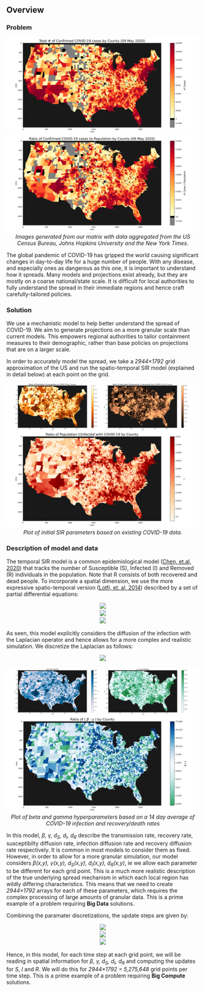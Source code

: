 ## Overview
### Problem
<p align="center">
<img src="https://raw.githubusercontent.com/not-a-hot-dog/parallelized-disease-modeling/gh-pages/_images/data_cases_total.png" alt>
<img src="https://raw.githubusercontent.com/not-a-hot-dog/parallelized-disease-modeling/gh-pages/_images/data_cases_pct.png" alt>
<em>Images generated from our matrix with data aggregated from the US Census Bureau, Johns Hopkins University and the New York Times.</em>
</p>

The global pandemic of COVID-19 has gripped the world causing significant changes in day-to-day life for a huge number of people. With any disease, and especially ones as dangerous as this one, it is important to understand how it spreads. Many models and projections exist already, but they are mostly on a coarse national/state scale. It is difficult for local authorities to fully understand the spread in their immediate regions and hence craft carefully-tailored policies. 

### Solution
We use a mechanistic model to help better understand the spread of COVID-19. We aim to generate projections on a more granular scale than current models. This empowers regional authorities to tailor containment measures to their demographic, rather than base policies on projections that are on a larger scale.

In order to accurately model the spread, we take a <i>2944&#215;1792</i> grid approximation of the US and run the spatio-temporal SIR model (explained in detail below) at each point on the grid.

<p align="center">
<img src="https://raw.githubusercontent.com/not-a-hot-dog/parallelized-disease-modeling/gh-pages/_images/data_sir_group.png" alt>
<em>Plot of initial SIR parameters based on existing COVID-19 data.</em>
</p>

### Description of model and data 

The temporal SIR model is a common epidemiological model ([Chen, et.al, 2020](https://arxiv.org/abs/2003.00122)) that tracks the number of Susceptible (S), Infected (I) and Removed (R) individuals in the population. Note that R consists of both recovered and dead people. To incorporate a spatial dimension, we use the more expressive spatio-temporal version ([Lotfi, et. al, 2014](https://www.hindawi.com/journals/ijpde/2014/186437/)) described by a set of partial differential equations:

<p align="center">
<img src="https://latex.codecogs.com/svg.latex?\frac{\partial&space;S}{\partial&space;t}=d_S\nabla^2S-\beta&space;SI" />  
<br>
<img src="https://latex.codecogs.com/svg.latex?\frac{\partial&space;I}{\partial&space;t}=d_I\nabla^2I&plus;\beta&space;SI-\gamma&space;I" />  
<br>
<img src="https://latex.codecogs.com/svg.latex?\frac{\partial&space;R}{\partial&space;t}=d_R\nabla^2R&plus;\gamma&space;I" />
</p>

As seen, this model explicitly considers the diffusion of the infection with the Laplacian operator and hence allows for a more complex and realistic simulation. We discretize the Laplacian as follows:

<p align="center">
<img src="https://latex.codecogs.com/svg.latex?\nabla^2S\approx\frac{S(x-\Delta&space;x,y)&plus;S(x&plus;\Delta&space;x,y)-4S(x,y)&plus;S(x,y-\Delta&space;y)&plus;S(x,y&plus;\Delta&space;y)}{\Delta&space;x\Delta&space;y}" />
</p>

<p align="center">
<img src="https://raw.githubusercontent.com/not-a-hot-dog/parallelized-disease-modeling/gh-pages/_images/data_beta_gamma.png" alt>
<em>Plot of beta and gamma hyperparameters based on a 14 day average of COVID-19 infection and recovery/death rates</em>
</p>

In this model, <i>&beta;, &gamma;, d<sub>S</sub>, d<sub>I</sub>, d<sub>R</sub></i> describe the transmission rate, recovery rate, susceptibilty diffusion rate, infection diffusion rate and recovery diffusion rate respectively. It is common in most models to consider them as fixed. However, in order to allow for a more granular simulation, our model considers <i>&beta;(x,y), &gamma;(x,y), d<sub>S</sub>(x,y), d<sub>I</sub>(x,y), d<sub>R</sub>(x,y)</i>, ie we allow each parameter to be different for each grid point. This is a much more realistic description of the true underlying spread mechanism in which each local region has wildly differing characteristics. This means that we need to create <i>2944&#215;1792</i> arrays for each of these parameters, which requires the complex processing of large amounts of granular data. This is a prime example of a problem requiring **Big Data** solutions. 

Combining the paramater discretizations, the update steps are given by:

<p align="center">
<img src="https://latex.codecogs.com/svg.latex?S^{t&plus;1}_{i,j}=S^{t}_{i,j}&plus;d_{S_{i,j}}(S^t_{i&plus;1,j}&plus;S^t_{i-1,j}-4S^t_{i,j}&plus;S^t_{i,j&plus;1}&plus;S^t_{i,j-1})-\beta_{i,j}S^{t}_{i,j}I^{t}_{i,j}" />  
<br>
<img src="https://latex.codecogs.com/svg.latex?I^{t&plus;1}_{i,j}=I^{t}_{i,j}&plus;d_{I_{i,j}}(I^t_{i&plus;1,j}&plus;I^t_{i-1,j}-4I^t_{i,j}&plus;I^t_{i,j&plus;1}&plus;I^t_{i,j-1})&plus;\beta_{i,j}S^{t}_{i,j}I^{t}_{i,j}-\gamma_{i,j}I^{t}_{i,j}" />  
<br>
<img src="https://latex.codecogs.com/svg.latex?R^{t&plus;1}_{i,j}=R^{t}_{i,j}&plus;d_{R_{i,j}}(R^t_{i&plus;1,j}&plus;R^t_{i-1,j}-4R^t_{i,j}&plus;R^t_{i,j&plus;1}&plus;R^t_{i,j-1})&plus;\gamma_{i,j}I^{t}_{i,j}" />
</p>

Hence, in this model, for each time step at each grid point, we will be reading in spatial information for <i>&beta;, &gamma;, d<sub>S</sub>, d<sub>I</sub>, d<sub>R</sub></i> and computing the updates for <i>S</i>, <i>I</i> and <i>R</i>. We will do this for <i>2944&#215;1792 = 5,275,648</i> grid points per time step. This is a prime example of a problem requiring **Big Compute** solutions.
